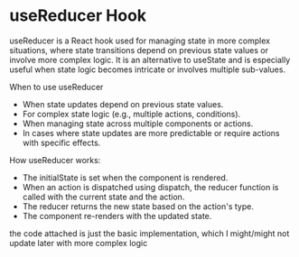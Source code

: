 # useReducer Hook

useReducer is a React hook used for managing state in more complex situations, where state transitions depend on previous state values or involve more complex logic. It is an alternative to useState and is especially useful when state logic becomes intricate or involves multiple sub-values.

When to use useReducer
- When state updates depend on previous state values.
- For complex state logic (e.g., multiple actions, conditions).
- When managing state across multiple components or actions.
- In cases where state updates are more predictable or require actions with specific effects.

How useReducer works:

- The initialState is set when the component is rendered.
- When an action is dispatched using dispatch, the reducer function is called with the current state and the action.
- The reducer returns the new state based on the action's type.
- The component re-renders with the updated state.

the code attached is just the basic implementation, which I might/might not update later with more complex logic